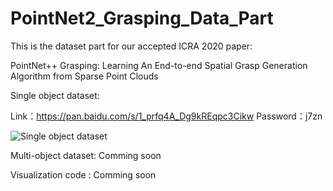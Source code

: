 # PointNet2_Grasping_Data_Part

This is the dataset part for our accepted ICRA 2020 paper:


PointNet++ Grasping: Learning An End-to-end Spatial Grasp Generation Algorithm from Sparse Point Clouds


Single object dataset:

Link：https://pan.baidu.com/s/1_prfq4A_Dg9kREqpc3Cikw 
Password：j7zn  


![Single object dataset](https://github.com/pyni/PointNet-_Grasping_Data_Part/blob/master/figure1.png)



Multi-object dataset:
Comming soon

Visualization code :
Comming soon
